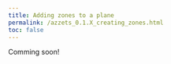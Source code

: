 ```yaml
---
title: Adding zones to a plane
permalink: /azzets_0.1.X_creating_zones.html
toc: false
---
```


Comming soon!
